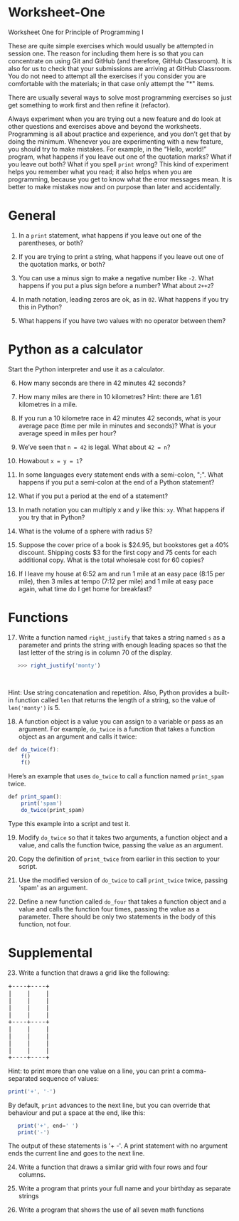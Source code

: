 # Worksheet-One
Worksheet One for Principle of Programming I

These are quite simple exercises which would usually be attempted in session one. The reason for including them here is so that you can concentrate on using
Git and GitHub (and therefore, GitHub Classroom). It is also for us to check that your submissions are arriving at GitHub Classroom. You do not need to attempt 
all the exercises if you consider you are comfortable with the materials; in that case only attempt the "*" items.

There are usually several ways to solve most programming exercises so just get something to work first and then refine it (refactor).

Always experiment when you are trying out a new feature and do look at other questions and exercises above and beyond the worksheets. 
Programming is all about practice and experience, and you don’t get that by doing the minimum.
Whenever you are experimenting with a new feature, you should try to make mistakes. For example, in the “Hello, world!” program, what happens 
if you leave out one of the quotation marks? What if you leave out both? What if you spell `print` wrong?
This kind of experiment helps you remember what you read; it also helps when you are programming, because you get to know what the error messages mean. 
It is better to make mistakes now and on purpose than later and accidentally.

# General

1. In a `print` statement, what happens if you leave out one of the parentheses, or both?

2. If you are trying to print a string, what happens if you leave out one of the quotation marks, or both?

3. You can use a minus sign to make a negative number like `-2`. What happens if you put a plus sign before a number? What about `2++2`?

4. In math notation, leading zeros are ok, as in `02`. What happens if you try this in Python?

5. What happens if you have two values with no operator between them?

# Python as a calculator

Start the Python interpreter and use it as a calculator.

6. How many seconds are there in 42 minutes 42 seconds?

7. How many miles are there in 10 kilometres? Hint: there are 1.61 kilometres in a mile.

8. If you run a 10 kilometre race in 42 minutes 42 seconds, what is your average pace (time per mile in minutes and seconds)? What is your average speed in miles per hour?

9. We’ve seen that `n = 42` is legal. What about `42 = n`?

10. Howabout `x = y = 1`?

11. In some languages every statement ends with a semi-colon, ";". What happens if you put a semi-colon at the end of a Python statement?

12. What if you put a period at the end of a statement?

13. In math notation you can multiply x and y like this: `xy`. What happens if you try that in Python?

14. What is the volume of a sphere with radius 5?

15. Suppose the cover price of a book is $24.95, but bookstores get a 40% discount. Shipping costs $3 for the first copy and 75 cents for each additional copy. 
What is the total wholesale cost for 60 copies?

16. If I leave my house at 6:52 am and run 1 mile at an easy pace (8:15 per mile), then 3 miles at tempo (7:12 per mile) and 1 mile at easy pace again, 
what time do I get home for breakfast?

# Functions

17. Write a function named `right_justify` that takes a string named `s` as a parameter and prints the string with enough leading spaces so that the last letter of the string 
is in column 70 of the display.
```javascript
   >>> right_justify('monty')
```
<pre>
                                                                                            monty
</pre>
Hint: Use string concatenation and repetition. Also, Python provides a built-in function called `len` that returns the length of a string, so the value of `len('monty')` is 5.

18. A function object is a value you can assign to a variable or pass as an argument. 
For example, `do_twice` is a function that takes a function object as an argument and calls it twice:
```javascript
def do_twice(f):
	f()
	f()
```
Here’s an example that uses `do_twice` to call a function named `print_spam` twice. 
```javascript
def print_spam():
    print('spam')
	do_twice(print_spam)
```
Type this example into a script and test it.

19. Modify `do_twice` so that it takes two arguments, a function object and a value, and calls the function twice, passing the value as an argument.

20. Copy the definition of `print_twice` from earlier in this section to your script.

21. Use the modified version of `do_twice` to call `print_twice` twice, passing 'spam' as an argument.

22. Define a new function called `do_four` that takes a function object and a value and calls the function four times, passing the value as a parameter. 
There should be only two statements in the body of this function, not four.

# Supplemental

23. Write a function that draws a grid like the following:
<pre>
+----+----+ 
|    |    | 
|    |    | 
|    |    | 
|    |    | 
+----+----+ 
|    |    | 
|    |    | 
|    |    | 
|    |    | 
+----+----+
</pre>
Hint: to print more than one value on a line, you can print a comma-separated sequence of values:
```javascript
print('+', '-')
```
By default, `print` advances to the next line, but you can override that behaviour and put a space at the end, like this:
```javascript
   print('+', end=' ')
   print('-')
```
The output of these statements is '+ -'.
A print statement with no argument ends the current line and goes to the next line.

24. Write a function that draws a similar grid with four rows and four columns.

25. Write a program that prints your full name and your birthday as separate strings

26. Write a program that shows the use of all seven math functions
